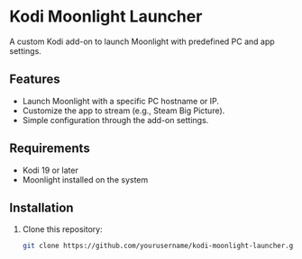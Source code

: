 # Kodi Moonlight Launcher

A custom Kodi add-on to launch Moonlight with predefined PC and app settings.

## Features
- Launch Moonlight with a specific PC hostname or IP.
- Customize the app to stream (e.g., Steam Big Picture).
- Simple configuration through the add-on settings.

## Requirements
- Kodi 19 or later
- Moonlight installed on the system

## Installation
1. Clone this repository:
   ```bash
   git clone https://github.com/yourusername/kodi-moonlight-launcher.git
